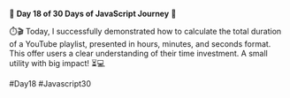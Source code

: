 
🚀 **Day 18 of 30 Days of JavaScript Journey** 🚀

⏱️🎬 Today, I successfully demonstrated how to calculate the total duration of a YouTube playlist, presented in hours, minutes, and seconds format. This offer users a clear understanding of their time investment. A small utility with big impact! ⏳💻

#Day18 #Javascript30